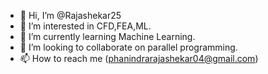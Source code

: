 - 👋 Hi, I’m @Rajashekar25
- 👀 I’m interested in CFD,FEA,ML. 
- 🌱 I’m currently learning Machine Learning.
- 💞️ I’m looking to collaborate on parallel programming. 
- 📫 How to reach me (phanindrarajashekar04@gmail.com)

<!---
Rajashekar25/Rajashekar25 is a ✨ special ✨ repository because its `README.md` (this file) appears on your GitHub profile.
You can click the Preview link to take a look at your changes.
--->
